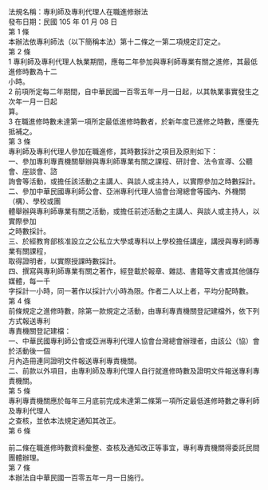 法規名稱：專利師及專利代理人在職進修辦法  
發布日期：民國 105 年 01 月 08 日  
第 1 條  
本辦法依專利師法（以下簡稱本法）第十二條之一第二項規定訂定之。  
第 2 條  
1 專利師及專利代理人執業期間，應每二年參加與專利師專業有關之進修，其最低進修時數為十二  
小時。  
2 前項所定每二年期間，自中華民國一百零五年一月一日起，以其執業事實發生之次年一月一日起  
算。  
3 在職進修時數未達第一項所定最低進修時數者，於新年度已進修之時數，應優先抵補之。  
第 3 條  
專利師及專利代理人參加在職進修，其時數採計之項目及原則如下：  
一、參加專利專責機關舉辦與專利師專業有關之課程、研討會、法令宣導、公聽會、座談會、諮  
詢會等活動，或擔任該活動之主講人、與談人或主持人，以實際參加之時數採計。  
二、參加中華民國專利師公會、亞洲專利代理人協會台灣總會等國內、外機關（構）、學校或團  
體舉辦與專利師專業有關之活動，或擔任前述活動之主講人、與談人或主持人，以實際參加  
之時數採計。  
三、於經教育部核准設立之公私立大學或專科以上學校擔任講座，講授與專利師專業有關課程，  
取得證明者，以實際授課時數採計。  
四、撰寫與專利師專業有關之著作，經登載於報章、雜誌、書籍等文書或其他儲存媒體，每一千  
字採計一小時，同一著作以採計六小時為限。作者二人以上者，平均分配時數。  
第 4 條  
前條規定之進修時數，除第一款規定之活動，由專利專責機關登記建檔外，依下列方式報送專利  
專責機關登記建檔：  
一、中華民國專利師公會或亞洲專利代理人協會台灣總會辦理者，由該公（協）會於活動後一個  
月內造冊連同證明文件報送專利專責機關。  
二、前款以外項目，由專利師及專利代理人自行就進修時數及證明文件報送專利專責機關。  
第 5 條  
專利專責機關應於每年三月底前完成未達第二條第一項所定最低進修時數之專利師及專利代理人  
之查核，並依本法規定通知其改正。  
第 6 條  


前二條在職進修時數資料彙整、查核及通知改正等事宜，專利專責機關得委託民間團體辦理。  
第 7 條  
本辦法自中華民國一百零五年一月一日施行。  


